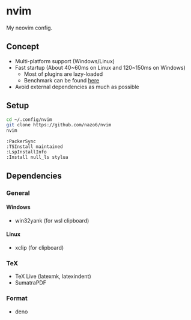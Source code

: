 # nvim

My neovim config.

## Concept
- Multi-platform support (Windows/Linux)
- Fast startup (About 40\~60ms on Linux and 120\~150ms on Windows)
   - Most of plugins are lazy-loaded
   - Benchmark can be found [here](https://nazo6.github.io/nvim/)
- Avoid external dependencies as much as possible

## Setup
```bash
cd ~/.config/nvim
git clone https://github.com/nazo6/nvim
nvim
```

```vim
:PackerSync
:TSInstall maintained
:LspInstallInfo
:Install null_ls stylua
```

## Dependencies
### General
#### Windows
- win32yank (for wsl clipboard)
#### Linux
- xclip (for clipboard)

### TeX
- TeX Live (latexmk, latexindent)
- SumatraPDF

### Format
- deno
